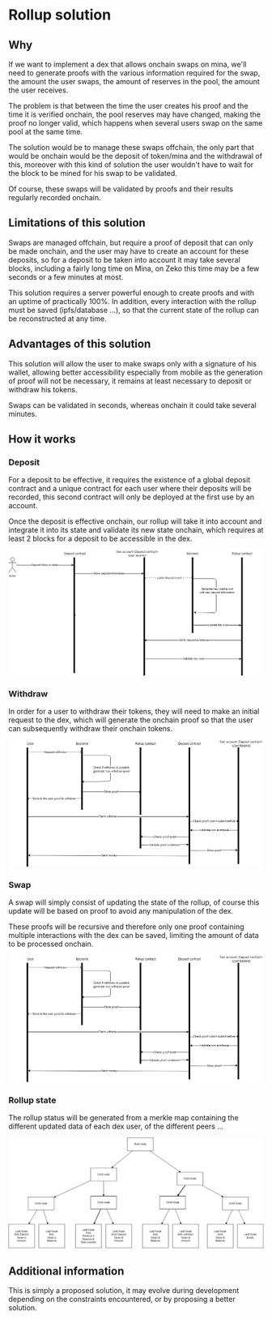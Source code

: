 # Rollup solution

## Why

If we want to implement a dex that allows onchain swaps on mina, we'll need to generate proofs with the various information required for the swap, the amount the user swaps, the amount of reserves in the pool, the amount the user receives.

The problem is that between the time the user creates his proof and the time it is verified onchain, the pool reserves may have changed, making the proof no longer valid, which happens when several users swap on the same pool at the same time.

The solution would be to manage these swaps offchain, the only part that would be onchain would be the deposit of token/mina and the withdrawal of this, moreover with this kind of solution the user wouldn't have to wait for the block to be mined for his swap to be validated.

Of course, these swaps will be validated by proofs and their results regularly recorded onchain.


## Limitations of this solution

Swaps are managed offchain, but require a proof of deposit that can only be made onchain, and the user may have to create an account for these deposits, so for a deposit to be taken into account it may take several blocks, including a fairly long time on Mina, on Zeko this time may be a few seconds or a few minutes at most.

This solution requires a server powerful enough to create proofs and with an uptime of practically 100%. In addition, every interaction with the rollup must be saved (ipfs/database ...), so that the current state of the rollup can be reconstructed at any time.


## Advantages of this solution

This solution will allow the user to make swaps only with a signature of his wallet, allowing better accessibility especially from mobile as the generation of proof will not be necessary, it remains at least necessary to deposit or withdraw his tokens.

Swaps can be validated in seconds, whereas onchain it could take several minutes.


## How it works

### Deposit

For a deposit to be effective, it requires the existence of a global deposit contract and a unique contract for each user where their deposits will be recorded, this second contract will only be deployed at the first use by an account.

Once the deposit is effective onchain, our rollup will take it into account and integrate it into its state and validate its new state onchain, which requires at least 2 blocks for a deposit to be accessible in the dex.

![Deposit schema](https://github.com/Lumina-DEX/lumina-mvp/blob/rollup/deposit.png?raw=true)


### Withdraw

In order for a user to withdraw their tokens, they will need to make an initial request to the dex, which will generate the onchain proof so that the user can subsequently withdraw their onchain tokens.

![Withdraw schema](https://github.com/Lumina-DEX/lumina-mvp/blob/rollup/withdraw.png?raw=true)

### Swap

A swap will simply consist of updating the state of the rollup, of course this update will be based on proof to avoid any manipulation of the dex.

These proofs will be recursive and therefore only one proof containing multiple interactions with the dex can be saved, limiting the amount of data to be processed onchain.

![Swap schema](https://github.com/Lumina-DEX/lumina-mvp/blob/rollup/withdraw.png?raw=true)


### Rollup state

The rollup status will be generated from a merkle map containing the different updated data of each dex user, of the different peers ...

![Merkle schema](https://github.com/Lumina-DEX/lumina-mvp/blob/rollup/merkle.png?raw=true)


## Additional information

This is simply a proposed solution, it may evolve during development depending on the constraints encountered, or by proposing a better solution.

